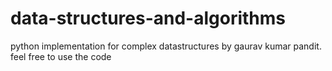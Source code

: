 # data-structures-and-algorithms
python implementation for complex datastructures by gaurav kumar pandit.
feel free to use  the code
